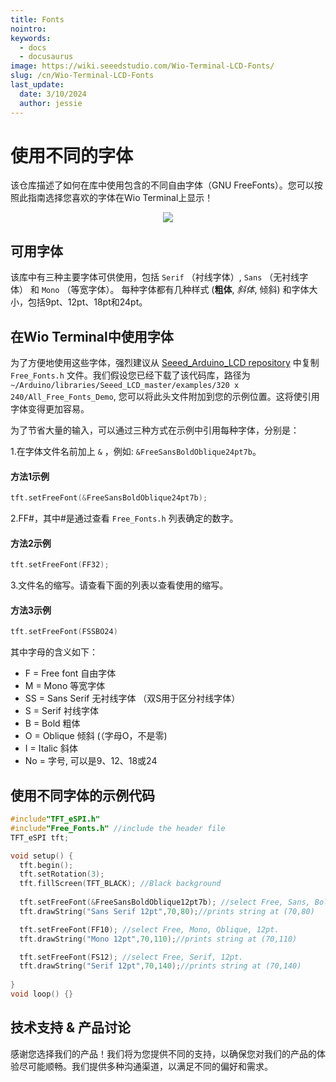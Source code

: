 ```yaml
---
title: Fonts
nointro:
keywords:
  - docs
  - docusaurus
image: https://wiki.seeedstudio.com/Wio-Terminal-LCD-Fonts/
slug: /cn/Wio-Terminal-LCD-Fonts
last_update:
  date: 3/10/2024
  author: jessie
---
```


# 使用不同的字体

该仓库描述了如何在库中使用包含的不同自由字体（GNU FreeFonts）。您可以按照此指南选择您喜欢的字体在Wio Terminal上显示！

<div align="center"><img src="https://files.seeedstudio.com/wiki/Wio-Terminal/img/WechatIMG2309.jpeg.jpg" /></div>

## 可用字体

该库中有三种主要字体可供使用，包括 `Serif` （衬线字体）, `Sans` （无衬线字体） 和 `Mono` （等宽字体）。 每种字体都有几种样式 (**粗体**, *斜体*, 倾斜) 和字体大小，包括9pt、12pt、18pt和24pt。

## 在Wio Terminal中使用字体

为了方便地使用这些字体，强烈建议从 [Seeed_Arduino_LCD repository](https://wiki.seeedstudio.com/Wio-Terminal-LCD-Overview/#installing-the-tft-lcd-library-separately) 中复制 `Free_Fonts.h` 文件。我们假设您已经下载了该代码库，路径为 `~/Arduino/libraries/Seeed_LCD_master/examples/320 x 240/All_Free_Fonts_Demo`, 您可以将此头文件附加到您的示例位置。这将使引用字体变得更加容易。

为了节省大量的输入，可以通过三种方式在示例中引用每种字体，分别是：

1.在字体文件名前加上 `&` ，例如: `&FreeSansBoldOblique24pt7b`。

#### 方法1示例

```cpp
tft.setFreeFont(&FreeSansBoldOblique24pt7b);
```

2.FF#，其中#是通过查看 `Free_Fonts.h` 列表确定的数字。

#### 方法2示例

```cpp
tft.setFreeFont(FF32);
```

3.文件名的缩写。请查看下面的列表以查看使用的缩写。

#### 方法3示例

```cpp
tft.setFreeFont(FSSBO24)
```

其中字母的含义如下：

- F = Free font 自由字体
- M = Mono 等宽字体
- SS = Sans Serif  无衬线字体  （双S用于区分衬线字体）
- S = Serif 衬线字体
- B = Bold 粗体
- O = Oblique  倾斜 (（字母O，不是零)
- I = Italic 斜体
- No =  字号, 可以是9、12、18或24

## 使用不同字体的示例代码

```cpp
#include"TFT_eSPI.h"
#include"Free_Fonts.h" //include the header file
TFT_eSPI tft;

void setup() {
  tft.begin();
  tft.setRotation(3);
  tft.fillScreen(TFT_BLACK); //Black background
  
  tft.setFreeFont(&FreeSansBoldOblique12pt7b); //select Free, Sans, Bold, Oblique, 12pt.
  tft.drawString("Sans Serif 12pt",70,80);//prints string at (70,80)

  tft.setFreeFont(FF10); //select Free, Mono, Oblique, 12pt.
  tft.drawString("Mono 12pt",70,110);//prints string at (70,110)

  tft.setFreeFont(FS12); //select Free, Serif, 12pt.
  tft.drawString("Serif 12pt",70,140);//prints string at (70,140)
  
}
void loop() {}
```

## 技术支持 & 产品讨论

感谢您选择我们的产品！我们将为您提供不同的支持，以确保您对我们的产品的体验尽可能顺畅。我们提供多种沟通渠道，以满足不同的偏好和需求。

<div class="button_tech_support_container">
<a href="https://forum.seeedstudio.com/" class="button_forum"></a> 
<a href="https://www.seeedstudio.com/contacts" class="button_email"></a>
</div>

<div class="button_tech_support_container">
<a href="https://discord.gg/eWkprNDMU7" class="button_discord"></a> 
<a href="https://github.com/Seeed-Studio/wiki-documents/discussions/69" class="button_discussion"></a>
</div>
